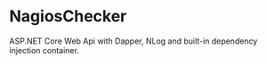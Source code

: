 # NagiosChecker
ASP.NET Core Web Api with Dapper, NLog and built-in dependency injection container.
